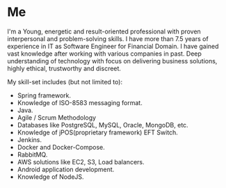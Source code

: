 # Me

I'm a Young, energetic and result-oriented professional with proven interpersonal and problem-solving skills. I have more than 7.5 years of experience in IT as Software Engineer for Financial Domain. I have gained vast knowledge after working with various companies in past. Deep understanding of technology with focus on delivering business solutions, highly ethical, trustworthy and discreet.

My skill-set includes (but not limited to): 

+ Spring framework.
+ Knowledge of ISO-8583 messaging format.
+ Java.
+ Agile / Scrum Methodology
+ Databases like PostgreSQL, MySQL, Oracle, MongoDB, etc.
+ Knowledge of jPOS(proprietary framework) EFT Switch.
+ Jenkins.
+ Docker and Docker-Compose.
+ RabbitMQ.
+ AWS solutions like EC2, S3, Load balancers.
+ Android application development.
+ Knowledge of NodeJS.
